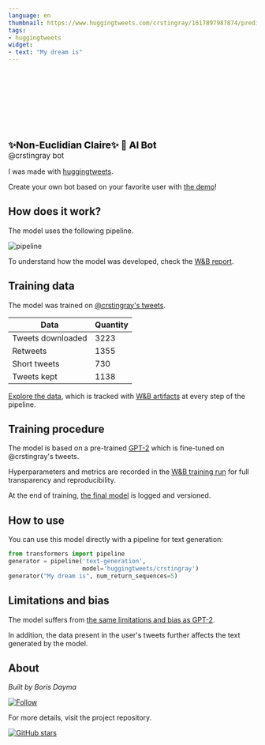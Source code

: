 ```yaml
---
language: en
thumbnail: https://www.huggingtweets.com/crstingray/1617897987874/predictions.png
tags:
- huggingtweets
widget:
- text: "My dream is"
---
```


<div>
<div style="width: 132px; height:132px; border-radius: 50%; background-size: cover; background-image: url('https://pbs.twimg.com/profile_images/1344893786187575296/_7NUJsg1_400x400.jpg')">
</div>
<div style="margin-top: 8px; font-size: 19px; font-weight: 800">✨Non-Euclidian Claire✨ 🤖 AI Bot </div>
<div style="font-size: 15px">@crstingray bot</div>
</div>

I was made with [huggingtweets](https://github.com/borisdayma/huggingtweets).

Create your own bot based on your favorite user with [the demo](https://colab.research.google.com/github/borisdayma/huggingtweets/blob/master/huggingtweets-demo.ipynb)!

## How does it work?

The model uses the following pipeline.

![pipeline](https://github.com/borisdayma/huggingtweets/blob/master/img/pipeline.png?raw=true)

To understand how the model was developed, check the [W&B report](https://wandb.ai/wandb/huggingtweets/reports/HuggingTweets-Train-a-Model-to-Generate-Tweets--VmlldzoxMTY5MjI).

## Training data

The model was trained on [@crstingray's tweets](https://twitter.com/crstingray).

| Data | Quantity |
| --- | --- |
| Tweets downloaded | 3223 |
| Retweets | 1355 |
| Short tweets | 730 |
| Tweets kept | 1138 |

[Explore the data](https://wandb.ai/wandb/huggingtweets/runs/8qgqhk4f/artifacts), which is tracked with [W&B artifacts](https://docs.wandb.com/artifacts) at every step of the pipeline.

## Training procedure

The model is based on a pre-trained [GPT-2](https://huggingface.co/gpt2) which is fine-tuned on @crstingray's tweets.

Hyperparameters and metrics are recorded in the [W&B training run](https://wandb.ai/wandb/huggingtweets/runs/14tjxjpn) for full transparency and reproducibility.

At the end of training, [the final model](https://wandb.ai/wandb/huggingtweets/runs/14tjxjpn/artifacts) is logged and versioned.

## How to use

You can use this model directly with a pipeline for text generation:

```python
from transformers import pipeline
generator = pipeline('text-generation',
                     model='huggingtweets/crstingray')
generator("My dream is", num_return_sequences=5)
```

## Limitations and bias

The model suffers from [the same limitations and bias as GPT-2](https://huggingface.co/gpt2#limitations-and-bias).

In addition, the data present in the user's tweets further affects the text generated by the model.

## About

*Built by Boris Dayma*

[![Follow](https://img.shields.io/twitter/follow/borisdayma?style=social)](https://twitter.com/intent/follow?screen_name=borisdayma)

For more details, visit the project repository.

[![GitHub stars](https://img.shields.io/github/stars/borisdayma/huggingtweets?style=social)](https://github.com/borisdayma/huggingtweets)

